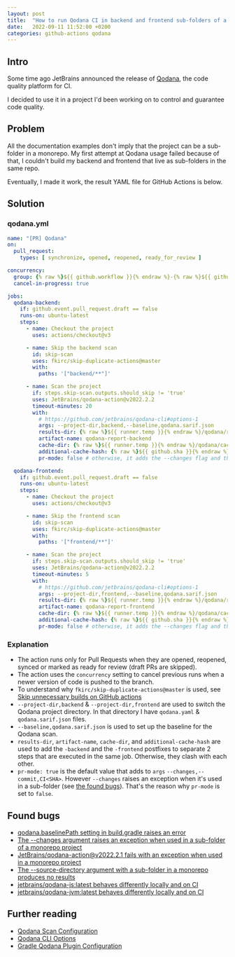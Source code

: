 ```yaml
---
layout: post
title:  "How to run Qodana CI in backend and frontend sub-folders of a monorepo"
date:   2022-09-11 11:52:00 +0200
categories: github-actions qodana
---
```


## Intro

Some time ago JetBrains announced the release of [Qodana](https://www.jetbrains.com/qodana/), the code quality platform
for CI.

I decided to use it in a project I'd been working on to control and guarantee code quality.

## Problem

All the documentation examples don't imply that the project can be a sub-folder in a monorepo. My first attempt at
Qodana usage failed because of that, I couldn't build my backend and frontend that live as sub-folders in the same repo.

Eventually, I made it work, the result YAML file for GitHub Actions is below.

## Solution

### qodana.yml

```yaml
name: "[PR] Qodana"
on:
  pull_request:
    types: [ synchronize, opened, reopened, ready_for_review ]

concurrency:
  group: {% raw %}${{ github.workflow }}{% endraw %}-{% raw %}${{ github.head_ref || github.run_id }}{% endraw %}
  cancel-in-progress: true

jobs:
  qodana-backend:
    if: github.event.pull_request.draft == false
    runs-on: ubuntu-latest
    steps:
      - name: Checkout the project
        uses: actions/checkout@v3

      - name: Skip the backend scan
        id: skip-scan
        uses: fkirc/skip-duplicate-actions@master
        with:
          paths: '["backend/**"]'

      - name: Scan the project
        if: steps.skip-scan.outputs.should_skip != 'true'
        uses: JetBrains/qodana-action@v2022.2.2
        timeout-minutes: 20
        with:
          # https://github.com/jetbrains/qodana-cli#options-1
          args: --project-dir,backend,--baseline,qodana.sarif.json
          results-dir: {% raw %}${{ runner.temp }}{% endraw %}/qodana/results-backend
          artifact-name: qodana-report-backend
          cache-dir: {% raw %}${{ runner.temp }}{% endraw %}/qodana/caches-backend
          additional-cache-hash: {% raw %}${{ github.sha }}{% endraw %}-backend
          pr-mode: false # otherwise, it adds the --changes flag and the check fails

  qodana-frontend:
    if: github.event.pull_request.draft == false
    runs-on: ubuntu-latest
    steps:
      - name: Checkout the project
        uses: actions/checkout@v3

      - name: Skip the frontend scan
        id: skip-scan
        uses: fkirc/skip-duplicate-actions@master
        with:
          paths: '["frontend/**"]'

      - name: Scan the project
        if: steps.skip-scan.outputs.should_skip != 'true'
        uses: JetBrains/qodana-action@v2022.2.2
        timeout-minutes: 5
        with:
          # https://github.com/jetbrains/qodana-cli#options-1
          args: --project-dir,frontend,--baseline,qodana.sarif.json
          results-dir: {% raw %}${{ runner.temp }}{% endraw %}/qodana/results-frontend
          artifact-name: qodana-report-frontend
          cache-dir: {% raw %}${{ runner.temp }}{% endraw %}/qodana/caches-frontend
          additional-cache-hash: {% raw %}${{ github.sha }}{% endraw %}-frontend
          pr-mode: false # otherwise, it adds the --changes flag and the check fails
```

### Explanation

- The action runs only for Pull Requests when they are opened, reopened, synced or marked as ready for review (draft PRs
  are skipped).
- The action uses the `concurrency` setting to cancel previous runs when a newer version of code is pushed to the
  branch.
- To understand why `fkirc/skip-duplicate-actions@master` is used, see 
  [Skip unnecessary builds on GitHub actions](https://peshrus.github.io/github-actions/skip-build/2021/09/05/skip-unnecessary-builds-on-github-actions.html)
- `--project-dir,backend` & `--project-dir,frontend` are used to switch the Qodana project directory. In that directory I have `qodana.yaml`
  & `qodana.sarif.json` files.
- `--baseline,qodana.sarif.json` is used to set up the baseline for the Qodana scan.
- `results-dir`, `artifact-name`, `cache-dir`, and `additional-cache-hash` are used to add the `-backend` and
  the `-frontend` postfixes to separate 2 steps that are executed in the same job. Otherwise, they clash with each
  other.
- `pr-mode: true` is the default value that adds to `args` `--changes,--commit,CI<SHA>`. However `--changes` raises an
  exception when it's used in a sub-folder (see [the found bugs](#found-bugs)). That's the reason why `pr-mode` is set
  to `false`.

## Found bugs

- [qodana.baselinePath setting in build.gradle raises an error](https://youtrack.jetbrains.com/issue/QD-4013)
- [The --changes argument raises an exception when used in a sub-folder of a monorepo project](https://youtrack.jetbrains.com/issue/QD-4014)
- [JetBrains/qodana-action@v2022.2.1 fails with an exception when used in a monorepo project](https://youtrack.jetbrains.com/issue/QD-4015)
- [The --source-directory argument with a sub-folder in a monorepo produces no results](https://youtrack.jetbrains.com/issue/QD-4025)
- [jetbrains/qodana-js:latest behaves differently locally and on CI](https://youtrack.jetbrains.com/issue/QD-4038)
- [jetbrains/qodana-jvm:latest behaves differently locally and on CI](https://youtrack.jetbrains.com/issue/QD-4039)

## Further reading

- [Qodana Scan Configuration](https://github.com/JetBrains/qodana-action#configuration)
- [Qodana CLI Options](https://github.com/jetbrains/qodana-cli#options-1)
- [Gradle Qodana Plugin Configuration](https://github.com/JetBrains/gradle-qodana-plugin#qodana---extension-configuration)
